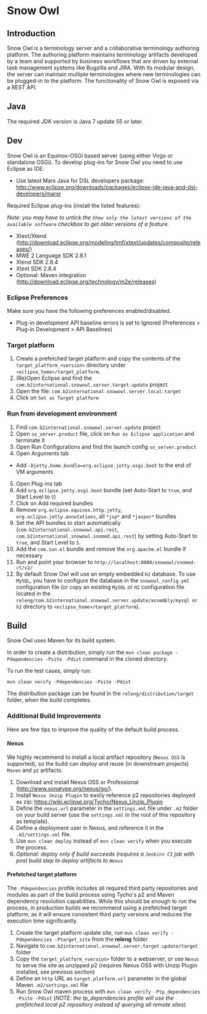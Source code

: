 # Snow Owl

## Introduction
Snow Owl is a terminology server and a collaborative terminology authoring platform.  The authoring platform maintains terminology artifacts developed by a team and supported by business workflows that are driven by external task management systems like Bugzilla and JIRA.  With its modular design, the server can maintain multiple terminologies where new terminologies can be plugged-in to the platform.  The functionality of Snow Owl is exposed via a REST API.

## Java

The required JDK version is Java 7 update 55 or later.

## Dev

Snow Owl is an Equinox-OSGi based server (using either Virgo or standalone OSGi). To develop plug-ins for Snow Owl you need to use Eclipse as IDE: 
* Use latest Mars Java for DSL developers package: http://www.eclipse.org/downloads/packages/eclipse-ide-java-and-dsl-developers/marsr

Required Eclipse plug-ins (install the listed features):

*Note: you may have to untick the `Show only the latest versions of the available software` checkbox to get older versions of a feature.*

* Xtext/Xtend (http://download.eclipse.org/modeling/tmf/xtext/updates/composite/releases/)
 * MWE 2 Language SDK 2.8.1
 * Xtend SDK 2.8.4
 * Xtext SDK 2.8.4
* Optional: Maven integration (http://download.eclipse.org/technology/m2e/releases) 
 
### Eclipse Preferences

Make sure you have the following preferences enabled/disabled.
* Plug-in development API baseline errors is set to Ignored (Preferences > Plug-in Development > API Baselines)

### Target platform

1. Create a prefetched target platform and copy the contents of the `target_platform_<version>` directory under `<eclipse_home>/target_platform`.
2. (Re)Open Eclipse and find the `com.b2international.snowowl.server.target.update` project
3. Open the file: `com.b2international.snowowl.server.local.target`
4. Click on `Set as Target platform`

### Run from development environment

1. Find `com.b2international.snowowl.server.update` project
2. Open `so_server.product` file, click on `Run as Eclipse application` and terminate it
3. Open Run Configurations and find the launch config `so_server.product`
4. Open Arguments tab
 * Add `-Djetty.home.bundle=org.eclipse.jetty.osgi.boot` to the end of VM arguments
5. Open Plug-ins tab
 1. Add `org.eclipse.jetty.osgi.boot` bundle (set Auto-Start to `true`, and Start Level to `5`)
 2. Click on Add required bundles
 3. Remove `org.eclipse.equinox.http.jetty`, `org.eclipse.jetty.annotations`, all `*jsp*` and `*jasper*` bundles
 4. Set the API bundles to start automatically (`com.b2international.snowowl.api.rest`, `com.b2international.snowowl.snomed.api.rest`) by setting Auto-Start to `true`, and Start Level to `5`.
 5. Add the `com.sun.el` bundle and remove the `org.apache.el` bundle if necessary
6. Run and point your browser to `http://localhost:8080/snowowl/snomed-ct/v2/`
7. By default Snow Owl will use an empty embedded `H2` database. To use `MySQL`, you have to configure the database in the `snowowl_config.yml` configuration file (or copy an existing `MySQL` or `H2` configuration file located in the `releng/com.b2international.snowowl.server.update/assembly/mysql or h2` directory to `<eclipse_home>/target_platform`).

## Build

Snow Owl uses Maven for its build system.

In order to create a distribution, simply run the `mvn clean package -Pdependencies -Psite -Pdist` command in the cloned directory.

To run the test cases, simply run:

    mvn clean verify -Pdependencies -Psite -Pdist

The distribution package can be found in the `releng/distribution/target` folder, when the build completes.

### Additional Build Improvements

Here are few tips to improve the quality of the default build process.

#### Nexus

We highly recommend to install a local artifact repository (`Nexus OSS` is supported), so the build can deploy and reuse (in downstream projects) `Maven` and `p2` artifacts.

1. Download and install Nexus OSS or Professional (http://www.sonatype.org/nexus/go/).
2. Install `Nexus Unzip Plugin` to easily reference p2 repositories deployed as zip: https://wiki.eclipse.org/Tycho/Nexus_Unzip_Plugin
3. Define the `nexus.url` parameter in the `settings.xml` file under `.m2` folder on your build server (use the `settings.xml` in the root of this repository as template).
4. Define a deployment user in Nexus, and reference it in the `.m2/settings.xml` file.
5. Use `mvn clean deploy` instead of `mvn clean verify` when you execute the process.
6. *Optional: deploy only if build succeeds (requires a `Jenkins CI` job with post build step to deploy artifacts to `Nexus`*

#### Prefetched target platform

The `-Pdependencies` profile includes all required third party repositories and modules as part of the build process using Tycho's p2 and Maven dependency resolution capabilities. 
While this should be enough to run the process, in production builds we recommend using a prefetched target platform, as it will ensure consistent third party versions and reduces the execution time significantly.

1. Create the target platform update site, run `mvn clean verify -Pdependencies -Ptarget_site` from the **releng** folder
2. Navigate to `com.b2international.snowowl.server.target.update/target` folder
3. Copy the `target_platform_<version>` folder to a webserver, or use `Nexus` to serve the site as unzipped p2 (requires Nexus OSS with Unzip Plugin installed, see previous section)
4. Define an `http` URL as `target.platform.url` parameter in the global Maven `.m2/settings.xml` file
5. Run Snow Owl maven process with `mvn clean verify -Ptp_dependencies -Psite -Pdist` (*NOTE: the tp_dependencies profile will use the prefetched local p2 repository instead of querying all remote sites*)
